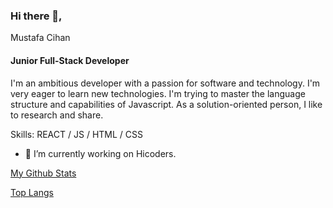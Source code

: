 ### Hi there 👋, 
Mustafa Cihan
#### Junior Full-Stack Developer
I'm an ambitious developer with a passion for software and technology. I'm very eager to learn new technologies. I'm trying to master the language structure and capabilities of Javascript. As a solution-oriented person, I like to research and share. 

Skills: REACT / JS / HTML / CSS

- 🔭 I’m currently working on Hicoders. 


[My Github Stats](https://github-readme-stats.vercel.app/api?username=mustafa0cihan)


[Top Langs](https://github-readme-stats.vercel.app/api/top-langs/?username=mustafa0cihan&layout=compact)


<!--
**mustafa0cihan/mustafa0cihan** is a ✨ _special_ ✨ repository because its `README.md` (this file) appears on your GitHub profile.

Here are some ideas to get you started:

- 🔭 I’m currently working on ...
- 🌱 I’m currently learning ...
- 👯 I’m looking to collaborate on ...
- 🤔 I’m looking for help with ...
- 💬 Ask me about ...
- 📫 How to reach me: ...
- 😄 Pronouns: ...
- ⚡ Fun fact: ...
-->
